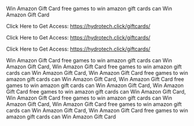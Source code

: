 Win Amazon Gift Card free games to win amazon gift cards can Win Amazon Gift Card

Click Here to Get Access: https://hydrotech.click/giftcards/

Click Here to Get Access: https://hydrotech.click/giftcards/

Click Here to Get Access: https://hydrotech.click/giftcards/

Win Amazon Gift Card free games to win amazon gift cards can Win Amazon Gift Card, Win Amazon Gift Card free games to win amazon gift cards can Win Amazon Gift Card, Win Amazon Gift Card free games to win amazon gift cards can Win Amazon Gift Card, Win Amazon Gift Card free games to win amazon gift cards can Win Amazon Gift Card, Win Amazon Gift Card free games to win amazon gift cards can Win Amazon Gift Card, Win Amazon Gift Card free games to win amazon gift cards can Win Amazon Gift Card, Win Amazon Gift Card free games to win amazon gift cards can Win Amazon Gift Card, Win Amazon Gift Card free games to win amazon gift cards can Win Amazon Gift Card
